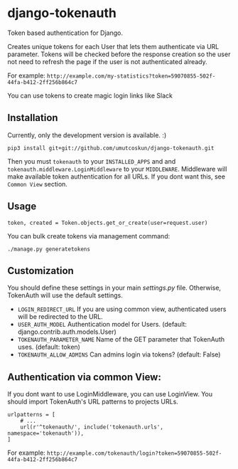 # django-tokenauth
Token based authentication for Django.

Creates unique tokens for each User that lets them authenticate via URL parameter. Tokens will be checked before the response creation so the user not need to refresh the page if the user is not authenticated already.

For example: `http://example.com/my-statistics?token=59070855-502f-44fa-b412-2ff256b864c7`

You can use tokens to create magic login links like Slack 

## Installation
Currently, only the development version is available. :)

```pip3 install git+git://github.com/umutcoskun/django-tokenauth.git```

Then you must `tokenauth` to your `INSTALLED_APPS` and and `tokenauth.middleware.LoginMiddleware` to your `MIDDLEWARE`. Middleware will make available token authentication for all URLs. If you dont want this, see `Common View` section.

## Usage

```
token, created = Token.objects.get_or_create(user=request.user)
```

You can bulk create tokens via management command:

```
./manage.py generatetokens
```

## Customization
You should define these settings in your main *settings.py* file. Otherwise, TokenAuth will use the default settings.

* `LOGIN_REDIRECT_URL` If you are using common view, authenticated users will be redirected to the URL.
* `USER_AUTH_MODEL` Authentication model for Users. (default: django.contrib.auth.models.User)
* `TOKENAUTH_PARAMETER_NAME` Name of the GET parameter that TokenAuth uses. (default: token)
* `TOKENAUTH_ALLOW_ADMINS` Can admins login via tokens? (default: False)

## Authentication via common View:
If you dont want to use LoginMiddleware, you can use LoginView. You should import TokenAuth's URL patterns to projects URLs.


```
urlpatterns = [
    # ...
    url(r'^tokenauth/', include('tokenauth.urls', namespace='tokenauth')),
]
```

For example: `http://example.com/tokenauth/login?token=59070855-502f-44fa-b412-2ff256b864c7`
